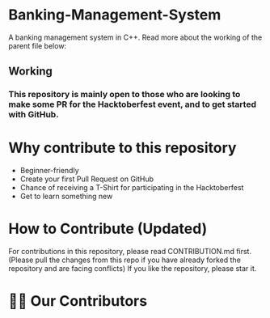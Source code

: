 # Banking-Management-System
A banking management system in C++. Read more about the working of the parent file below:

## Working

### This repository is mainly open to those who are looking to make some PR for the Hacktoberfest event, and to get started with GitHub.

# Why contribute to this repository
* Beginner-friendly
* Create your first Pull Request on GitHub
* Chance of receiving a T-Shirt for participating in the Hacktoberfest
* Get to learn something new

# How to Contribute (Updated)
For contributions in this repository, please read CONTRIBUTION.md first. 
(Please pull the changes from this repo if you have already forked the repository and are facing conflicts) If you like the repository, please star it.

# 🤝🏻 Our Contributors
<a href="https://github.com/AnirudhJS07/">
